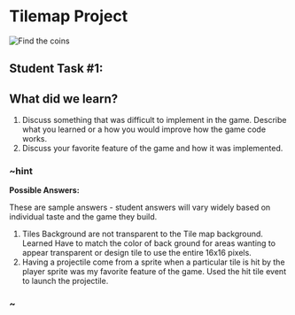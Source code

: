 # Tilemap Project

![Find the coins](/static/courses/csintro1/tilemap/find-the-coins.gif)

## Student Task #1:

## What did we learn? 

1. Discuss something that was difficult to implement in the game.  Describe what you learned or a how you would improve how the game code works.
2. Discuss your favorite feature of the game and how it was implemented.

### ~hint

**Possible Answers:**

These are sample answers - student answers will vary widely based on individual taste and the game they build.

1. Tiles Background are not transparent to the Tile map background.  Learned Have to match the color of back ground for areas wanting to appear transparent or design tile to use the entire 16x16 pixels.
2. Having a projectile come from a sprite when a particular tile is hit by the player sprite was my favorite feature of the game.  Used the hit tile event to launch the projectile.

### ~